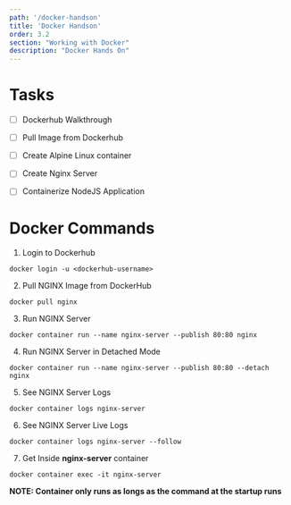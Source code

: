 ```yaml
---
path: '/docker-handson'
title: 'Docker Handson'
order: 3.2
section: "Working with Docker"
description: "Docker Hands On"
---
```



# Tasks

- [ ] Dockerhub Walkthrough
- [ ] Pull Image from Dockerhub
- [ ] Create Alpine Linux container
- [ ] Create Nginx Server
- [ ] Containerize NodeJS Application





# Docker Commands

1. Login to Dockerhub
```
docker login -u <dockerhub-username>
```

2. Pull NGINX Image from DockerHub
```
docker pull nginx
```

3. Run NGINX Server 
```
docker container run --name nginx-server --publish 80:80 nginx
```

4. Run NGINX Server in Detached Mode
```
docker container run --name nginx-server --publish 80:80 --detach nginx
```

5. See NGINX Server Logs
```
docker container logs nginx-server
```

6. See NGINX Server Live Logs 
```
docker container logs nginx-server --follow
```

7. Get Inside **nginx-server** container
```
docker container exec -it nginx-server
```


**NOTE: Container only runs as longs as the command at the startup runs**